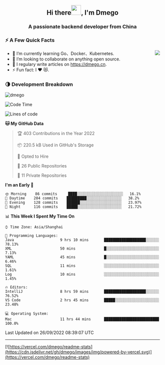 <h2 align="center">Hi there<img src="https://cdn.jsdelivr.net/gh/dmego/images/img/Hi.gif" height="32" />, I'm Dmego </h2>
<h3 align="center">A passionate backend developer from China</h3>

### ⚡️ A Few Quick Facts

<img align="right" src="https://readme-stats-dmego.vercel.app/api?username=dmego&show_icons=true&icon_color=1573B3&hide_title=true&text_color=718096&bg_color=00000000&hide_border=true"/>

<ul>
    <li> 🌱 I’m currently learning Go、Docker、Kubernetes.</li>
    <li> 👯 I’m looking to collaborate on anything open source.</li>
    <li> 📝 I regulary write articles on <a href="https://dmego.cn">https://dmego.cn</a>.</li>
    <li> ⚡ Fun fact: I ❤️ 😻.</li>
</ul>

### 🌗 Development Breakdown

<img src="https://komarev.com/ghpvc/?username=dmego" alt="dmego" />

<!--START_SECTION:waka-->
![Code Time](http://img.shields.io/badge/Code%20Time-1%2C744%20hrs%2011%20mins-blue)

![Lines of code](https://img.shields.io/badge/From%20Hello%20World%20I%27ve%20Written-236%20Thousand%20lines%20of%20code-blue)

**🐱 My GitHub Data** 

> 🏆 403 Contributions in the Year 2022
 > 
> 📦 220.5 kB Used in GitHub's Storage 
 > 
> 💼 Opted to Hire
 > 
> 📜 26 Public Repositories 
 > 
> 🔑 11 Private Repositories  
 > 
**I'm an Early 🐤** 

```text
🌞 Morning    86 commits     ████░░░░░░░░░░░░░░░░░░░░░   16.1% 
🌆 Daytime    204 commits    █████████░░░░░░░░░░░░░░░░   38.2% 
🌃 Evening    128 commits    ██████░░░░░░░░░░░░░░░░░░░   23.97% 
🌙 Night      116 commits    █████░░░░░░░░░░░░░░░░░░░░   21.72%

```


📊 **This Week I Spent My Time On** 

```text
⌚︎ Time Zone: Asia/Shanghai

💬 Programming Languages: 
Java                     9 hrs 10 mins       ███████████████████░░░░░░   78.13% 
XML                      50 mins             █░░░░░░░░░░░░░░░░░░░░░░░░   7.13% 
YAML                     45 mins             █░░░░░░░░░░░░░░░░░░░░░░░░   6.46% 
SQL                      11 mins             ░░░░░░░░░░░░░░░░░░░░░░░░░   1.61% 
Log                      10 mins             ░░░░░░░░░░░░░░░░░░░░░░░░░   1.45%

🔥 Editors: 
IntelliJ                 8 hrs 59 mins       ███████████████████░░░░░░   76.52% 
VS Code                  2 hrs 45 mins       █████░░░░░░░░░░░░░░░░░░░░   23.48%

💻 Operating System: 
Mac                      11 hrs 44 mins      █████████████████████████   100.0%

```


 Last Updated on 26/09/2022 08:39:07 UTC
<!--END_SECTION:waka-->

---

[![https://vercel.com/dmego/readme-stats](https://cdn.jsdelivr.net/gh/dmego/images/img/powered-by-vercel.svg)](https://vercel.com/dmego/readme-stats)

